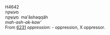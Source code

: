 <body>
  <p>H4642<br>  מעשׁקּה  <br> מַעֲשַׁקָּה  ‎  ma‛ăshaqqâh  <br><i>mah-ash-ak-kaw‘ </i><br>From <a href="h6231.htm">6231</a>  <i>oppression: - </i>oppression, X oppressor.<br></p>
 </body>